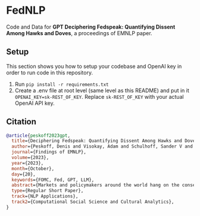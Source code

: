# FedNLP

Code and Data for **GPT Deciphering Fedspeak: Quantifying Dissent Among Hawks and Doves**, a proceedings of EMNLP paper.

## Setup

This section shows you how to setup your codebase and OpenAI key in order to run code in this repository.

1. Run `pip install -r requirements.txt`
2. Create a .env file at root level (same level as this README) and put in it `OPENAI_KEY=sk-REST_OF_KEY`. Replace `sk-REST_OF_KEY` with your actual OpenAI API key.

## Citation

```bibtex
@article{peskoff2023gpt,
  title={Deciphering Fedspeak: Quantifying Dissent Among Hawks and Doves},
  author={Peskoff, Denis and Visokay, Adam and Schulhoff, Sander V and Wachspress, Benjamin and Blinder, Alan and Stewart, Brandon M},
  journal={Findings of EMNLP},
  volume={2023},
  year={2023},
  month={October},
  day={20},
  keywords={FOMC, Fed, GPT, LLM},
  abstract={Markets and policymakers around the world hang on the consequential monetary policy decisions made by the Federal Open Market Committee (FOMC). Publicly available textual documentation of their meetings provide insight into members' attitudes about the economy. We use GPT-4 to quantify dissent among members on the topic of inflation. We find that transcripts and minutes reflect the diversity of member views about the macroeconomic outlook in a way that is lost or omitted from the public statements. In fact, diverging opinions that shed light upon the committee's "true" attitudes are almost entirely omitted from the final statements. Hence, we argue that forecasting FOMC sentiment based solely on statements will not sufficiently reflect dissent among the hawks and doves.},
  type={Regular Short Paper},
  track={NLP Applications},
  track2={Computational Social Science and Cultural Analytics},
}
```